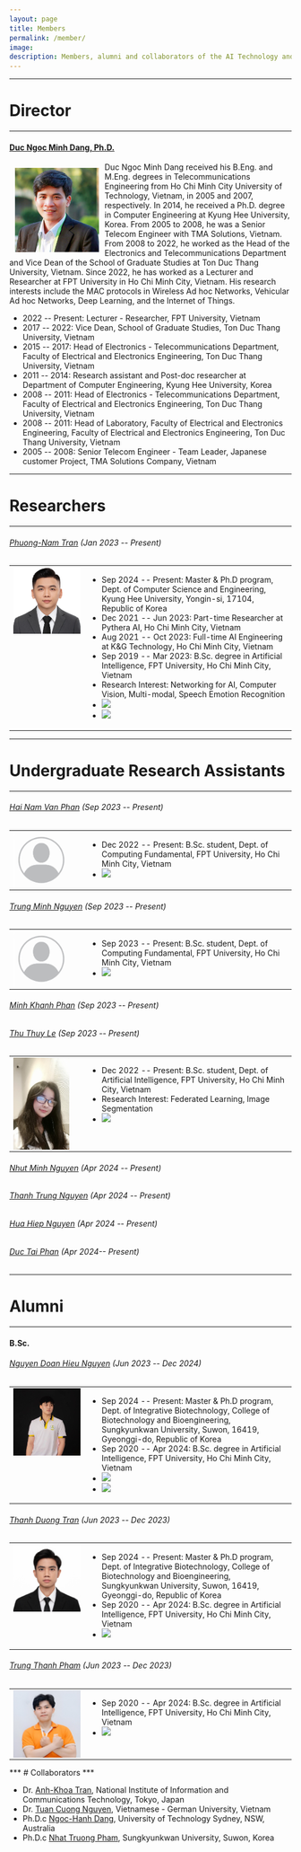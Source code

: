```yaml
---
layout: page
title: Members
permalink: /member/
image: 
description: Members, alumni and collaborators of the AI Technology and Application Research Lab at the FPT University, Ho Chi Minh Campus
---
```



***
# Director
***

#### <a href="/member/dnmduc" target="_blank">Duc Ngoc Minh Dang, Ph.D.</a>

<img align="left" src="/images/Members/Director/avatar.jpg" style="width : 150px; height : 150px; margin : 10px">

Duc Ngoc Minh Dang received his B.Eng. and M.Eng. degrees in Telecommunications Engineering from Ho Chi Minh City University of Technology, Vietnam, in 2005 and 2007, respectively. In 2014, he received a Ph.D. degree in Computer Engineering at Kyung Hee University, Korea. From 2005 to 2008, he was a Senior Telecom Engineer with TMA Solutions, Vietnam. From 2008 to 2022, he worked as the Head of the Electronics and Telecommunications Department and Vice Dean of the School of Graduate Studies at Ton Duc Thang University, Vietnam. Since 2022, he has worked as a Lecturer and Researcher at FPT University in Ho Chi Minh City, Vietnam. His research interests include the MAC protocols in Wireless Ad hoc Networks, Vehicular Ad hoc Networks, Deep Learning, and the Internet of Things.

* 2022 -- Present: Lecturer - Researcher, FPT University, Vietnam
* 2017 -- 2022: Vice Dean, School of Graduate Studies, Ton Duc Thang University, Vietnam
* 2015 -- 2017: Head of Electronics - Telecommunications Department, Faculty of Electrical and Electronics Engineering, Ton Duc Thang University, Vietnam
* 2011 -- 2014: Research assistant and Post-doc researcher at Department of Computer Engineering, Kyung Hee University, Korea
* 2008 -- 2011: Head of Electronics - Telecommunications Department, Faculty of Electrical and Electronics Engineering, Ton Duc Thang University, Vietnam
* 2008 -- 2011: Head of Laboratory, Faculty of Electrical and Electronics Engineering, Faculty of Electrical and Electronics Engineering, Ton Duc Thang University, Vietnam 
* 2005 -- 2008: Senior Telecom Engineer - Team Leader, Japanese customer Project, TMA Solutions Company, Vietnam

***
# Researchers
***

###### <a href="/member/tpnam" target="_blank">Phuong-Nam Tran</a> (Jan 2023 -- Present)

<table border="0">  
	<tr valign="top">
		<td width="120"><img align="left" width="150px" margin="10px" src="/images/Members/Researchers/tpnam/avatar.jpg"/></td>  
		<td><ul>
			<li>Sep 2024 -- Present: Master & Ph.D program, Dept. of Computer Science and Engineering, Kyung Hee University, Yongin-si, 17104, Republic of Korea</li>
			<li>Dec 2021 -- Jun 2023: Part-time Researcher at Pythera AI, Ho Chi Minh City, Vietnam</li>
			<li>Aug 2021 -- Oct 2023: Full-time AI Engineering at K&G Technology, Ho Chi Minh City, Vietnam</li>
            <li>Sep 2019 -- Mar 2023: B.Sc. degree in Artificial Intelligence, FPT University, Ho Chi Minh City, Vietnam</li>
			<li>Research Interest: Networking for AI, Computer Vision, Multi-modal, Speech Emotion Recognition</li>				
			<li><a href="https://github.com/tpnam0901"><img src="https://img.shields.io/badge/GitHub-181717?style=flat-square&logo=GitHub"></a></li>
			<li><a href="https://tpnam0901.github.io"><img src="https://img.shields.io/badge/-Personal%20Page-0C2E86?style=flat-square&logo=%2Fe%2F&logoColor=FFFFFF"></a></li>
		</ul></td>
	</tr>
</table>

***
# Undergraduate Research Assistants
***

###### <a href="/member/pvhnam" target="_blank">Hai Nam Van Phan</a> (Sep 2023 -- Present)
<table border="0">  
	<tr valign="top">
		<td width="120"><img align="left" width="100px" margin="10px" src="/images/Members/UndergraduateResearchAssistants/pvhnam/avatar.jpg"/></td>  
		<td><ul>
			<li>Dec 2022 -- Present: B.Sc. student, Dept. of Computing Fundamental, FPT University, Ho Chi Minh City, Vietnam</li>			
            <li><a href="https://orcid.org/0009-0008-2588-5235"><img src="https://img.shields.io/badge/ORCID-A6CE39?style=flat-square&logo=ORCID&logoColor=white"></a></li>
		</ul></td>
	</tr>
</table>

###### <a href="/member/nmtrung" target="_blank">Trung Minh Nguyen</a> (Sep 2023 -- Present)
<table border="0">  
	<tr valign="top">
		<td width="120"><img align="left" width="100px" margin="10px" src="/images/Members/UndergraduateResearchAssistants/nmtrung/avatar.jpg"/></td>  
		<td><ul>
			<li>Sep 2023 -- Present: B.Sc. student, Dept. of Computing Fundamental, FPT University, Ho Chi Minh City, Vietnam</li>			
            <li><a href="https://nmihtrug.github.io/"><img src="https://img.shields.io/badge/-Personal%20Page-0C2E86?style=flat-square&logo=%2Fe%2F&logoColor=FFFFFF"></a></li>
		</ul></td>
	</tr>
</table>

###### <a href="/member/pmkhanh" target="_blank">Minh Khanh Phan</a> (Sep 2023 -- Present)

###### <a href="/member/ltthuy" target="_blank">Thu Thuy Le</a> (Sep 2023 -- Present)
<table border="0">  
	<tr valign="top">
		<td width="120"><img align="left" width="100px" margin="10px" src="/images/Members/UndergraduateResearchAssistants/ltthuy/avatar.jpg"/></td>  
		<td><ul>
			<li>Dec 2022 -- Present: B.Sc. student, Dept. of Artificial Intelligence, FPT University, Ho Chi Minh City, Vietnam</li>		
			<li>Research Interest: Federated Learning, Image Segmentation</li>			
            <li><a href="https://shuilee.github.io/"><img src="https://img.shields.io/badge/-Personal%20Page-0C2E86?style=flat-square&logo=%2Fe%2F&logoColor=FFFFFF"></a></li>
		</ul></td>
	</tr>
</table>

###### <a href="/member/nmnhut" target="_blank">Nhut Minh Nguyen</a> (Apr 2024 -- Present)

###### <a href="/member/nttrung" target="_blank">Thanh Trung Nguyen</a> (Apr 2024 -- Present)

###### <a href="/member/nhhiep" target="_blank">Hua Hiep Nguyen</a> (Apr 2024 -- Present)

###### <a href="/member/pdtai" target="_blank">Duc Tai Phan</a> (Apr 2024-- Present)

***
# Alumni
***

<!-- #### Ph.D.

* TBA

#### M.Sc.

* TBA -->

#### B.Sc.

###### [Nguyen Doan Hieu Nguyen](/member/ndhieunguyen) (Jun 2023 -- Dec 2024)

<table border="0">  
	<tr valign="top">
		<td width="120"><img align="left" width="150px" margin="10px" src="/images/Members/Alumni/ndhieunguyen/avatar.jpg"/></td>  
		<td><ul>
			<li>Sep 2024 -- Present: Master & Ph.D program, Dept. of Integrative Biotechnology, College of Biotechnology and Bioengineering, Sungkyunkwan University, Suwon, 16419, Gyeonggi-do, Republic of Korea</li>
            <li>Sep 2020 -- Apr 2024: B.Sc. degree in Artificial Intelligence, FPT University, Ho Chi Minh City, Vietnam</li>		
			<li><a href="https://github.com/ndhieunguyen"><img src="https://img.shields.io/badge/GitHub-181717?style=flat-square&logo=GitHub"></a></li>
			<li><a href="https://ndhieunguyen.github.io"><img src="https://img.shields.io/badge/-Personal%20Page-0C2E86?style=flat-square&logo=%2Fe%2F&logoColor=FFFFFF"></a></li>
		</ul></td>
	</tr>
</table>

###### [Thanh Duong Tran](/member/ttduong) (Jun 2023 -- Dec 2023)
<table border="0">  
	<tr valign="top">
		<td width="120"><img align="left" width="150px" margin="10px" src="/images/Members/Alumni/ttduong/avatar.jpg"/></td>  
		<td><ul>
			<li>Sep 2024 -- Present: Master & Ph.D program, Dept. of Integrative Biotechnology, College of Biotechnology and Bioengineering, Sungkyunkwan University, Suwon, 16419, Gyeonggi-do, Republic of Korea</li>
            <li>Sep 2020 -- Apr 2024: B.Sc. degree in Artificial Intelligence, FPT University, Ho Chi Minh City, Vietnam</li>		
			<li><a href="https://duongttr.github.io/"><img src="https://img.shields.io/badge/-Personal%20Page-0C2E86?style=flat-square&logo=%2Fe%2F&logoColor=FFFFFF"></a></li>
		</ul></td>
	</tr>
</table>

###### [Trung Thanh Pham](/member/pttrung) (Jun 2023 -- Dec 2023)

<table border="0">  
	<tr valign="top">
		<td width="120"><img align="left" width="150px" margin="10px" src="/images/Members/Alumni/pttrung/avatar.jpg"/></td>  
		<td><ul>
            <li>Sep 2020 -- Apr 2024: B.Sc. degree in Artificial Intelligence, FPT University, Ho Chi Minh City, Vietnam</li>		
			<li><a href="https://github.com/KevinRoller"><img src="https://img.shields.io/badge/GitHub-181717?style=flat-square&logo=GitHub"></a></li>
		</ul></td>
	</tr>
</table>
***
# Collaborators
***

* Dr. <a href="https://dblp.org/pid/203/1237.html" target="_blank">Anh-Khoa Tran</a>, National Institute of Information and Communications Technology, Tokyo, Japan
* Dr. <a href="https://ntcuong2103.github.io/" target="_blank">Tuan Cuong Nguyen</a>, Vietnamese - German University, Vietnam
* Ph.D.c <a href="https://scholar.google.com/citations?user=RuwRj8EAAAAJ&hl=en" target="_blank">Ngoc-Hanh Dang</a>, University of Technology Sydney, NSW, Australia
* Ph.D.c <a href="https://nhattruongpham.github.io/" target="_blank">Nhat Truong Pham</a>, Sungkyunkwan University, Suwon, Korea
